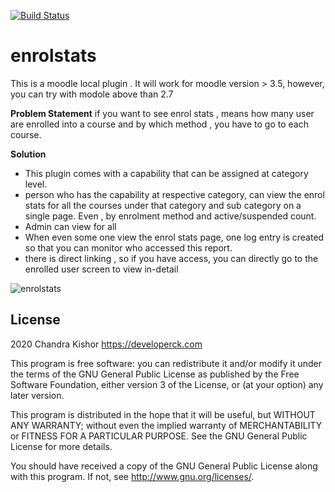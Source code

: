 [![Build Status](https://travis-ci.com/developerck/moodle-local_enrolstats.svg?branch=master)](https://travis-ci.com/developerck/moodle-local_enrolstats)


# enrolstats #
This is a moodle local plugin . It will work for moodle  version > 3.5, however, you can try with modole above than 2.7

**Problem Statement**
if you want to see enrol stats , means how many user are enrolled into a course and by which method , you have to go to each course.

**Solution**
* This plugin comes with a capability that can be assigned at category level.
* person who has the capability at respective category, can view the enrol stats for all the courses under that category and sub category on a single page. Even , by enrolment method and active/suspended count.
* Admin can view for all 
* When even some one view the enrol stats page, one log entry is created so that you can monitor who accessed this report.
* there is direct linking , so if you have access, you can directly go to the enrolled user screen to view in-detail

![enrolstats](https://developerck.com/wp-content/uploads/2020/07/enrolstats.png)



## License ##

2020 
Chandra Kishor
https://developerck.com

This program is free software: you can redistribute it and/or modify it under
the terms of the GNU General Public License as published by the Free Software
Foundation, either version 3 of the License, or (at your option) any later
version.

This program is distributed in the hope that it will be useful, but WITHOUT ANY
WARRANTY; without even the implied warranty of MERCHANTABILITY or FITNESS FOR A
PARTICULAR PURPOSE.  See the GNU General Public License for more details.

You should have received a copy of the GNU General Public License along with
this program.  If not, see <http://www.gnu.org/licenses/>.
